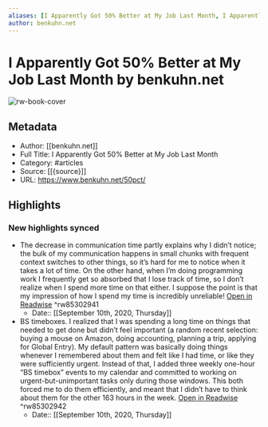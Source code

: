 ```yaml
---
aliases: [I Apparently Got 50% Better at My Job Last Month, I Apparently Got 50% Better at My Job Last Month]
author: benkuhn.net
---
```

# I Apparently Got 50% Better at My Job Last Month by benkuhn.net

![rw-book-cover](https://readwise-assets.s3.amazonaws.com/static/images/article3.5c705a01b476.png)

## Metadata
- Author: [[benkuhn.net]]
- Full Title: I Apparently Got 50% Better at My Job Last Month
- Category: #articles
- Source: [[{source}]]
- URL: https://www.benkuhn.net/50pct/

## Highlights
### New highlights synced
- The decrease in communication time partly explains why I didn’t notice; the bulk of my communication happens in small chunks with frequent context switches to other things, so it’s hard for me to notice when it takes a lot of time. On the other hand, when I’m doing programming work I frequently get so absorbed that I lose track of time, so I don’t realize when I spend more time on that either. I suppose the point is that my impression of how I spend my time is incredibly unreliable! [Open in Readwise](https://readwise.io/open/85302941) ^rw85302941
    - Date:: [[September 10th, 2020, Thursday]]
- BS timeboxes. I realized that I was spending a long time on things that needed to get done but didn’t feel important (a random recent selection: buying a mouse on Amazon, doing accounting, planning a trip, applying for Global Entry). My default pattern was basically doing things whenever I remembered about them and felt like I had time, or like they were sufficiently urgent. Instead of that, I added three weekly one-hour “BS timebox” events to my calendar and committed to working on urgent-but-unimportant tasks only during those windows. This both forced me to do them efficiently, and meant that I didn’t have to think about them for the other 163 hours in the week. [Open in Readwise](https://readwise.io/open/85302942) ^rw85302942
    - Date:: [[September 10th, 2020, Thursday]]
